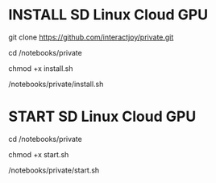 # INSTALL SD Linux Cloud GPU

git clone https://github.com/interactjoy/private.git

cd /notebooks/private

chmod +x install.sh

/notebooks/private/install.sh

# START SD Linux Cloud GPU

cd /notebooks/private

chmod +x start.sh

/notebooks/private/start.sh
